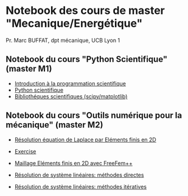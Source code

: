 # Notebook des cours de master "Mecanique/Energétique" 
Pr. Marc BUFFAT, dpt mécanique, UCB Lyon 1

Notebook du cours "Python Scientifique" (master M1)
--------------------------------------

* [Introduction à la programmation scientifique](http://nbviewer.ipython.org/github/mbuffat/Cours/blob/master/PythonScientifique/Introduction.ipynb)
* [Python scientifique](http://nbviewer.ipython.org/github/mbuffat/Cours/blob/master/PythonScientifique/PythonScientifique.ipynb)
* [Bibliothéques scientifiques (scipy/matplotlib)](http://nbviewer.ipython.org/github/mbuffat/Cours/blob/master/PythonScientifique/BibliothequesScientifique.ipynb)


Notebook du cours "Outils numérique pour la mécanique" (master M2)
-----------------------

* [Résolution équation de Laplace par Eléments finis en 2D](http://nbviewer.ipython.org/github/mbuffat/Cours/blob/master/EltFinis2D/Laplace2D.ipynb)
* [Exercise](http://nbviewer.ipython.org/github/mbuffat/Cours/blob/master/EltFinis2D/Exercice.ipynb)

* [Maillage Eléments finis en 2D avec FreeFem++ ](http://nbviewer.ipython.org/github/mbuffat/Cours/blob/master/Mailleur/maillageEF.ipynb)

* [Résolution de système linéaires: méthodes directes](http://nbviewer.ipython.org/github/mbuffat/Cours/blob/master/SystemeLineaire/SystemeLineaire.ipynb)

* [Résolution de système linéaires: méthodes itératives](http://nbviewer.ipython.org/github/mbuffat/Cours/blob/master/SystemeLineaire/MethodesIteratives.ipynb)


